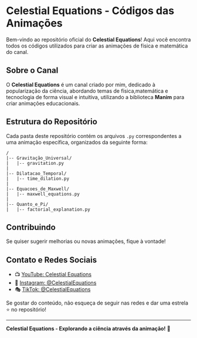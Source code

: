 # Celestial Equations - Códigos das Animações

Bem-vindo ao repositório oficial do **Celestial Equations**! Aqui você encontra todos os códigos utilizados para criar as animações de física e matemática do canal.

## Sobre o Canal
O **Celestial Equations** é um canal criado por mim, dedicado à popularização da ciência, abordando temas de física,matemática e tecnoclogia de forma visual e intuitiva, utilizando a biblioteca **Manim** para criar animações educacionais.

## Estrutura do Repositório
Cada pasta deste repositório contém os arquivos `.py` correspondentes a uma animação específica, organizados da seguinte forma:

```
/
|-- Gravitação_Universal/
|   |-- gravitation.py
|
|-- Dilatacao_Temporal/
|   |-- time_dilation.py
|
|-- Equacoes_de_Maxwell/
|   |-- maxwell_equations.py
|
|-- Quanto_e_Pi/
|   |-- factorial_explanation.py
```

## Contribuindo
Se quiser sugerir melhorias ou novas animações, fique à vontade!

## Contato e Redes Sociais
- 📺 [YouTube: Celestial Equations]((https://www.youtube.com/@CelestialEquations))
- 📸 [Instagram: @CelestialEquations](@celestial.equations)
- 🎭 [TikTok: @CelestialEquations](celestial.equations)

Se gostar do conteúdo, não esqueça de seguir nas redes e dar uma estrela ⭐ no repositório!

---
**Celestial Equations - Explorando a ciência através da animação!** 🚀


